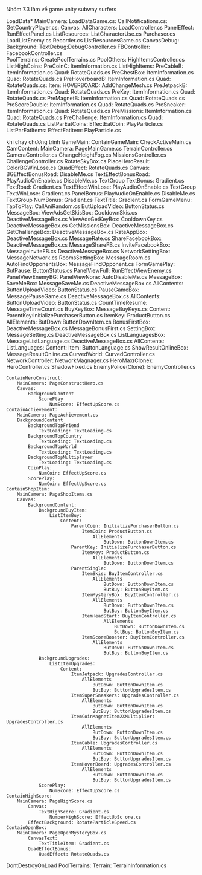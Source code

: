 Nhóm 7.3 làm về game unity subway surfers

LoadData*
    MainCamera: LoadDataGame.cs:
                CallNotifications.cs:
                GetCountryPlayer.cs:
    Canvas:
        AllCharacters: LoadController.cs
        PanelEffect: RunEffectPanel.cs
    ListResources:  ListCharacterUse.cs
                    Purchaser.cs
                    LoadListEnemy.cs
                    Recorder.cs
                    ListResourcesGame.cs
        CanvasDebug:
            Background:
                TextDebug:DebugController.cs
    FBController: FacebookController.cs            
    PoolTerrains: CreatePoolTerrains.cs
    PoolOthers: HighItemsController.cs
        ListHighCoins:
            PreCoinC: ItemInformation.cs
        ListHighItems:
            PreCableB: ItemInformation.cs
                Quad: RotateQuads.cs
            PreChestBox: ItemInformation.cs
                Quad: RotateQuads.cs
            PreHoverboardB: ItemInformation.cs
                Quad: RotateQuads.cs:
                Item:
                    HOVERBOARD: AddChangeMesh.cs
            PreJetpackB: ItemInformation.cs
                Quad: RotateQuads.cs
            PreKey: ItemInformation.cs
                Quad: RotateQuads.cs
            PreMagnetB: ItemInformation.cs
                Quad: RotateQuads.cs
            PreScoreDouble: ItemInformation.cs
                Quad: RotateQuads.cs
            PreSneaker: ItemInformation.cs
                Quad: RotateQuads.cs
            PreMissions: ItemInformation.cs
                Quad: RotateQuads.cs
            PreChallenge: ItemInformation.cs
                Quad: RotateQuads.cs
        ListParEatCoins:
            EffectEatCoin: PlayParticle.cs
        ListParEatItems:
            EffectEatItem: PlayParticle.cs



khi chạy chương trình 
GameMain:
    ContainGameMain: CheckActiveMain.cs
        CamContent: 
            MainCamera: PageMainGame.cs
                        TerrainController.cs
                        CameraController.cs
                        ChangeHeightFog.cs
                        MissionsController.cs
                        ChallengeController.cs
                        RotateSkyBox.cs
                PlaceHeroResult: ColorBGWinLose.cs
                    QuadEffect: RotateQuads.cs
        Canvas: 
            BGEffectBonusRoad: DisableMe.cs
            TextEffectBonusRoad: PlayAudioOnEnable.cs
                                 DisableMe.cs
                TextGroup
                    TextBonus: Gradient.cs
                    TextRoad: Gradient.cs
            TextEffectWinLose: PlayAudioOnEnable.cs
                TextGroup
                    TextWinLose: Gradient.cs
            PanelBonus: PlayAudioOnEnable.cs
                        DisableMe.cs
                TextGroup
                    NumBonus: Gradient.cs
                    TextTitle: Gradient.cs
            FormGameMenu:
                TapToPlay: CallAniRandom.cs
                ButUploadVideo: ButtonStatus.cs
                MessageBox: 
                    ViewAdsGetSkisBox:  CooldownSkis.cs
                                        DeactiveMessageBox.cs
                    ViewAdsGetKeyBox: CooldownKey.cs
                                      DeactiveMessageBox.cs
                    GetMissionsBox: DeactiveMessageBox.cs
                    GetChallengeBox: DeactiveMessageBox.cs
                    RateAppBox: DeactiveMessageBox.cs
                                MessageRate.cs
                    ShareFacebookBox: DeactiveMessageBox.cs
                                        MessageShareFB.cs
                    InviteFacebookBox: MessageInviteFB.cs
                                        DeactiveMessageBox.cs
                    NetworkSettingBox: MessageNetwork.cs
                    RoomsSettingBox: MessageRoom.cs
                    AutoFindOpponentsBox: MessageFindOpponent.cs
            FormGamePlay:
                ButPause: ButtonStatus.cs
                PanelViewFull: RunEffectViewEnemy.cs
                    PanelViewEnemyBG:
                        PanelViewNone: AutoDisableMe.cs
                MessageBox: 
                    SaveMeBox:  MessageSaveMe.cs
                                DeactiveMessageBox.cs
                        AllContents:
                            ButtonUploadVideo: ButtonStatus.cs
                    PauseGameBox:   MessagePauseGame.cs
                                    DeactiveMessageBox.cs
                        AllContents:
                            ButtonUploadVideo: ButtonStatus.cs
                    CountTimeResume: MessageTimeCount.cs
                    BuyKeyBox: MessageBuyKeys.cs
                        Content:
                            ParentKey:InitializePurchaserButton.cs
                                ItemKey: ProductButton.cs
                                    AllElements:
                                        ButDown:ButtonDownItem.cs
                    BonusFirstBox:  DeactiveMessageBox.cs
                                    MessageBonusFirst.cs
            SettingBox: MessageSetting.cs
                        DeactiveMessageBox.cs
            ListLanguagesBox:   MessageListLanguage.cs
                                DeactiveMessageBox.cs
                AllContents: 
                    ListLanguages:
                        Content:
                            Item: ButtonLanguage.cs
            ShowResultOnlineBox: MessageResultOnline.cs
            CurvedWorld: CurvedController.cs
            NetworkController: NetworkMagnager.cs
            HeroMax(Clone): HeroController.cs
                            ShadowFixed.cs
            EnemyPolice(Clone): EnemyController.cs

    ContainHeroConstruct:
        MainCamera: PageConstructHero.cs
        Canvas:
            BackgroundContent 
                ScorePlay
                    NumScore: EffectUpScore.cs
    ContainAchievement: 
        MainCamera: PageAchievement.cs
        BackgroundContent
            BackgroundTopFriend
                TextLoading: TextLoading.cs
            BackgroundTopCountry
                TextLoading: TextLoading.cs
            BackgroundTopWorld
                TextLoading: TextLoading.cs
            BackgroundTopMultiplayer
                TextLoading: TextLoading.cs
            CoinPlay:
                NumCoin: EffectUpScore.cs
            ScorePlay:
                NumCoin: EffectUpScore.cs
    ContainShopItem:
        MainCamera: PageShopItems.cs
        Canvas: 
            BackgroundContent:
                BackgroundBuyItem:
                    ListItemBuy:
                        Content:
                            ParentCoin: InitializePurchaserButton.cs
                                ItemCoin: ProductButton.cs
                                    AllElements
                                        ButDown: ButtonDownItem.cs
                            ParentKey: InitializePurchaserButton.cs
                                ItemKey: ProductButton.cs
                                    AllElements
                                        ButDown: ButtonDownItem.cs
                            ParentSingle: 
                                ItemSkis: BuyItemController.cs
                                    AllElements
                                        ButDown: ButtonDownItem.cs
                                        ButBuy: ButtonBuyItem.cs
                                ItemMysteryBox: BuyItemController.cs
                                    AllElements
                                        ButDown: ButtonDownItem.cs
                                        ButBuy: ButtonBuyItem.cs
                                ItemHeadStart: BuyItemController.cs
                                        AllElements
                                            ButDown: ButtonDownItem.cs
                                            ButBuy: ButtonBuyItem.cs
                                ItemScoreBooster: BuyItemController.cs
                                    AllElements
                                        ButDown: ButtonDownItem.cs
                                        ButBuy: ButtonBuyItem.cs
                BackgroundUpgrades: 
                    ListItemUpgrades:
                        Content:
                            ItemJetpack: UpgradesController.cs
                                AllElements
                                    ButDown: ButtonDownItem.cs
                                    ButBuy: ButtonUpgradesItem.cs
                            ItemSuperSneakers: UpgradesController.cs
                                AllElements
                                    ButDown: ButtonDownItem.cs
                                    ButBuy: ButtonUpgradesItem.cs
                            ItemCoinMagnetItem2XMultiplier: UpgradesController.cs 
                                AllElements
                                    ButDown: ButtonDownItem.cs
                                    ButBuy: ButtonUpgradesItem.cs
                            ItemCable: UpgradesController.cs
                                AllElements
                                    ButDown: ButtonDownItem.cs
                                    ButBuy: ButtonUpgradesItem.cs
                            ItemHoverBoard: UpgradesController.cs
                                AllElements
                                    ButDown: ButtonDownItem.cs
                                    ButBuy: ButtonUpgradesItem.cs
                ScorePlay:
                    NumScore: EffectUpScore.cs
    ContainHighScore:
        MainCamera: PageHighScore.cs
            Canvas:
                TextHighScore: Gradient.cs
                    NumberHighScore: EffectUpSc ore.cs
            EffectBackground: RotateParticleSpeed.cs
    ContainOpenBox:
        MainCamera: PageOpenMysteryBox.cs
            CanvasText: 
                TextTitleItem: Gradient.cs
            QuadEffectBonus:
                QuadEffect: RotateQuads.cs

DontDestroyOnLoad
    PoolTerrains:
        Terrain: TerrainInformation.cs



                

